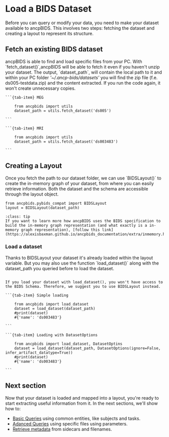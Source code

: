 # Load a BIDS Dataset
Before you can query or modify your data, you need to make your dataset available to ancpBIDS. This involves two steps: fetching the dataset and creating a layout to represent its structure.


## Fetch an existing BIDS dataset

ancpBIDS is able to find and load specific files from your PC. With ´fetch_dataset()´,ancpBIDS will be able to fetch it even if you haven't unzip your dataset. The output, ´dataset_path´, will contain the local path to it and within your PC folder _'~/.ancp-bids/datasets'_ you will find the zip file (f.e. ds005-testdata.zip) and the content extracted. If you run the code again, it won't create unnecessary copies.


````{tab-set}
```{tab-item} MEG

    from ancpbids import utils
    dataset_path = utils.fetch_dataset('ds005')

```

```{tab-item} MRI

    from ancpbids import utils
    dataset_path = utils.fetch_dataset('ds003483')

```
````


## Creating a Layout
Once you fetch the path to our dataset folder, we can use ´BIDSLayout()´ to create the in-memory graph of your dataset, from where you can easily retrieve information. Both the dataset and the schema are accessible through the layout object.


    from ancpbids.pybids_compat import BIDSLayout
    layout = BIDSLayout(dataset_path)


  
```{admonition} In-memory graph?
:class: tip
If you want to learn more how ancpBIDS uses the BIDS specification to build the in-memory graph representation (and what exactly is a in-memory graph representation), [follow this link](https://alexisbaxman.github.io/ancpbids_documentation/extra/inmemory.html).

```
    
### Load a dataset
Thanks to BIDSLayout your dataset it's already loaded within the layout variable. But you may also use the function ´load_dataset()´ along with the dataset_path you queried before to load the dataset. 


```{warning}

If you load your dataset with load_dataset(), you won't have access to the BIDS Schema. Therefore, we suggest you to use BIDSLayout instead.

```

````{tab-set}
```{tab-item} Simple loading

    from ancpbids import load_dataset
    dataset = load_dataset(dataset_path)
    #print(dataset)
    #{'name': 'ds003483'}

```

```{tab-item} Loading with DatasetOptions

    from ancpbids import load_dataset, DatasetOptins
    dataset = load_dataset(dataset_path, DatasetOptions(ignore=False, infer_artifact_datatype=True))
    #print(dataset)
    #{'name': 'ds003483'}

```
````



## Next section
Now that your dataset is loaded and mapped into a layout, you're ready to start extracting useful information from it. In the next sections, we'll show how to:
* [Basic Queries](https://ancplaboldenburg.github.io/ancpbids_documentation/query/basic.html) using common entities, like subjects and tasks.
* [Adanced Queries](https://ancplaboldenburg.github.io/ancpbids_documentation/query/advanced.html) using specific files using parameters.
* [Retrieve metadata](https://ancplaboldenburg.github.io/ancpbids_documentation/query/metadata.html) from sidecars and filenames.

